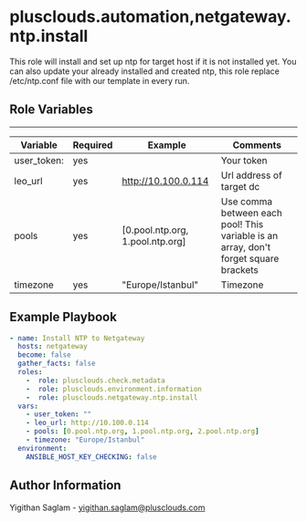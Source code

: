 # plusclouds.automation,netgateway.ntp.install

This role will install and set up ntp for target host if it is not installed yet. You can also update your already installed and created ntp, this role replace /etc/ntp.conf file with our template in every run.

## Role Variables

---

| Variable      | Required | Example                          | Comments                                                                             |
| ------------- | -------- | -------------------------------- | ------------------------------------------------------------------------------------ |
| user_token:   | yes      |                                  | Your token                                                                           |
| leo_url       | yes      | http://10.100.0.114              | Url address of target dc                                                             |
| pools         | yes      | [0.pool.ntp.org, 1.pool.ntp.org] | Use comma between each pool! This variable is an array, don't forget square brackets |
| timezone      | yes      | "Europe/Istanbul"                | Timezone                                                                             |


## Example Playbook

```YAML
- name: Install NTP to Netgateway
  hosts: netgateway
  become: false
  gather_facts: false
  roles:
    -  role: plusclouds.check.metadata
    -  role: plusclouds.environment.information
    -  role: plusclouds.netgateway.ntp.install
  vars:
    - user_token: ""
    - leo_url: http://10.100.0.114
    - pools: [0.pool.ntp.org, 1.pool.ntp.org, 2.pool.ntp.org]
    - timezone: "Europe/Istanbul"
  environment:
    ANSIBLE_HOST_KEY_CHECKING: false

```

## Author Information

Yigithan Saglam - yigithan.saglam@plusclouds.com
